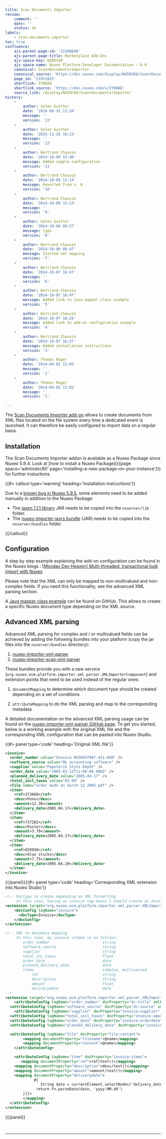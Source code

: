 ```yaml
---
title: Scan Documents Importer
review:
    comment: ''
    date: ''
    status: ok
labels:
    - scan-documents-importer
toc: true
confluence:
    ajs-parent-page-id: '22380668'
    ajs-parent-page-title: Marketplace Add-Ons
    ajs-space-key: NXDOC60
    ajs-space-name: Nuxeo Platform Developer Documentation — 6.0
    canonical: Scan+Documents+Importer
    canonical_source: 'https://doc.nuxeo.com/display/NXDOC60/Scan+Documents+Importer'
    page_id: '21921825'
    shortlink: IYBOAQ
    shortlink_source: 'https://doc.nuxeo.com/x/IYBOAQ'
    source_link: /display/NXDOC60/Scan+Documents+Importer
history:
    - 
        author: Solen Guitter
        date: '2016-08-31 12:34'
        message: ''
        version: '13'
    - 
        author: Solen Guitter
        date: '2015-11-26 16:23'
        message: ''
        version: '12'
    - 
        author: Bertrand Chauvin
        date: '2014-10-09 15:40'
        message: Added sample configuration
        version: '11'
    - 
        author: Bertrand Chauvin
        date: '2014-10-09 15:14'
        message: Reverted from v. 8
        version: '10'
    - 
        author: Bertrand Chauvin
        date: '2014-10-09 15:13'
        message: ''
        version: '9'
    - 
        author: Solen Guitter
        date: '2014-10-08 09:57'
        message: typo
        version: '8'
    - 
        author: Bertrand Chauvin
        date: '2014-10-08 08:47'
        message: Started xml mapping
        version: '7'
    - 
        author: Bertrand Chauvin
        date: '2014-10-07 16:47'
        message: ''
        version: '6'
    - 
        author: Bertrand Chauvin
        date: '2014-10-07 16:47'
        message: Added link to java mapper class example
        version: '5'
    - 
        author: Bertrand Chauvin
        date: '2014-10-07 16:29'
        message: Added link to add-on configuration example
        version: '4'
    - 
        author: Bertrand Chauvin
        date: '2014-10-07 16:27'
        message: Added installation instructions
        version: '3'
    - 
        author: Thomas Roger
        date: '2014-04-02 12:05'
        message: ''
        version: '2'
    - 
        author: Thomas Roger
        date: '2014-04-02 12:02'
        message: ''
        version: '1'

---
```

The [Scan Documents Importer add-on](https://connect.nuxeo.com/nuxeo/site/marketplace/package/nuxeo-scan-importer) allows to create documents from XML files located on the file system every time a dedicated event is launched. It can therefore be easily configured to import data on a regular basis.

## Installation

The Scan Documents Importer addon is available as a Nuxeo Package since Nuxeo 5.9.4\. Look at [how to install a Nuxeo Package]({{page space='admindoc60' page='installing-a-new-package-on-your-instance'}}) for further instuctions.

{{#> callout type='warning' heading='Installation instructions'}}

Due to a [known bug in Nuxeo 5.9.5](https://jira.nuxeo.com/browse/NXP-15453), some elements need to be added manually in addition to the Nuxeo Package:

*   The [jaxen 1.1.1 library](https://maven-eu.nuxeo.org/nexus/index.html#nexus-search;gav%7Eorg.jaxen%7Ecom.springsource.org.jaxen%7E%7E%7E%7Ekw,versionexpand) JAR needs to be copied into the `nxserver/lib` folder.
*   The [nuxeo-importer-jaxrs bundle](https://maven-eu.nuxeo.org/nexus/index.html#nexus-search;gav%7Eorg.nuxeo.ecm.platform%7Enuxeo-importer-jaxrs%7E%7E%7E%7Ekw,versionexpand) (JAR) needs to be copied into the `nxserver/bundles` folder.

{{/callout}}

## Configuration

A step by step example explaining the add-on configuration can be found in the Nuxeo blogs : [[Monday Dev Heaven] Multi-threaded, transactional bulk import with Nuxeo](http://blogs.nuxeo.com/development/2012/03/monday-dev-heaven-multithreaded-transactional-documents-import-nuxeo/)

Please note that the XML can only be mapped to non-multivalued and non-complex fields. If you need this functionality, see the advanced XML parsing section.

A [Java mapper class example](https://github.com/nuxeo/nuxeo-platform-importer/blob/release-6.0/nuxeo-importer-scan/src/test/java/org/nuxeo/platform/scanimporter/tests/SampleMapper.java) can be found on GitHub. This allows to create a specific Nuxeo document type depending on the XML source.

## Advanced XML parsing

Advanced XML parsing for complex and / or multivalued fields can be achieved by adding the following bundles into your platform (copy the jar files into the `nxserver/bundles` directory):

1.  [nuxeo-importer-xml-parser](https://maven-eu.nuxeo.org/nexus/index.html#nexus-search;gav~org.nuxeo.ecm.platform~nuxeo-importer-xml-parser~~~~kw,versionexpand)
2.  [nuxeo-importer-scan-xml-parser](https://maven-eu.nuxeo.org/nexus/index.html#nexus-search;gav~org.nuxeo.ecm.platform~nuxeo-importer-scan-xml-parser~~~~kw,versionexpand)

These bundles provide you with a new service (`org.nuxeo.ecm.platform.importer.xml.parser.XMLImporterComponent`) and extension points that need to be used instead of the regular ones:

1.  `documentMapping` to determine which document type should be created depending on a set of conditions

2.  `attributeMapping` to do the XML parsing and map to the corresponding metadata

A detailed documentation on the advanced XML parsing usage can be found on the [nuxeo-importer-xml-parser GitHub page](https://github.com/nuxeo/nuxeo-platform-importer/tree/release-6.0/nuxeo-importer-xml-parser). To get you started, below is a working example with the original XML file and the corresponding XML configuration that can be pasted into Nuxeo Studio.

{{#> panel type='code' heading='Original XML file'}}

```xml
<invoice>
  <order_number value="Invoice NX38937987-421-690" />
  <software_source value="My accounting software" />
  <supplier value="Papeterie Stylo Dépôt" />
  <order_date value="2005-03-12T11:00:00.000Z" />
  <planned_delivery_date value="2005-04-17" />
  <total_incl_taxes value="65.90" />
  <file name="order made on march 12 2005.pdf" />
  <item>
    <ref>373668</ref>
    <desc>Pens</desc>
    <amount>12.30</amount>
    <delivery_date>2005.04.17</delivery_date>
  </item>
  <item>
    <ref>737282</ref>
    <desc>Poster</desc>
    <amount>3.70</amount>
    <delivery_date>2005.04.17</delivery_date>
  </item>
  <item>
    <ref>029938</ref>
    <desc>Glue sticks</desc>
    <amount>7.75</amount>
    <delivery_date>2005.04.20</delivery_date>
  </item>
</invoice>
```

{{/panel}}{{#> panel type='code' heading='Corresponding XML extension into Nuxeo Studio'}}

```xml
<!-- Doctype to create depending on XML formatting
     In this case, having an invoice tag means I should create an Invoice document in Nuxeo --> 
<extension target="org.nuxeo.ecm.platform.importer.xml.parser.XMLImporterComponent" point="documentMapping"> 
    <docConfig tagName="invoice"> 
      <docType>Invoice</docType> 
    </docConfig> 
</extension> 

<!-- XML to metadata mapping 
     In this case, my invoice schema is as follows: 
     	order_number 						string
		software_source						string
		supplier							string
		total_inc_taxes						float
		order_date							date
		planned_delivery_date				date
		items								complex, multivalued
			ref								string
			description						string
			amount							float
			deliverydate					date 
--> 
<extension target="org.nuxeo.ecm.platform.importer.xml.parser.XMLImporterComponent" point="attributeMapping"> 
    <attributeConfig tagName="order_number" docProperty="dc:title" xmlPath="@value"/> 
  <attributeConfig tagName="software_source" docProperty="dc:source" xmlPath="@value"/> 
    <attributeConfig tagName="supplier" docProperty="invoice:supplier" xmlPath="@value"/> 
  <attributeConfig tagName="total_incl_taxes" docProperty="invoice:amount" xmlPath="@value"/> 
  <attributeConfig tagName="order_date" docProperty="invoice:orderdate" xmlPath="@value"/> 
  <attributeConfig tagName="planned_delivery_date" docProperty="invoice:planneddeliverydate" xmlPath="@value"/> 

  <attributeConfig tagName="file" docProperty="file:content"> 
        <mapping documentProperty="filename">@name</mapping> 
        <mapping documentProperty="content">@name</mapping> 
    </attributeConfig> 

    <attributeConfig tagName="item" docProperty="invoice:items"> 
       <mapping documentProperty="ref">ref/text()</mapping> 
    <mapping documentProperty="description">desc/text()</mapping> 
    <mapping documentProperty="amount">amount/text()</mapping> 
    <mapping documentProperty="deliverydate"> 
             #{ 
                String date = currentElement.selectNodes('delivery_date/text()')[0].getText().trim(); 
              return Fn.parseDate(date, 'yyyy.MM.dd') 
        }]]> 
        </mapping> 
  </attributeConfig> 
</extension>
```

{{/panel}}

&nbsp;

* * *
